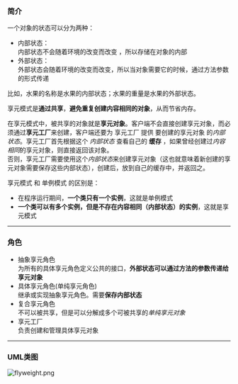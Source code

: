 ### 简介  

一个对象的状态可以分为两种：  

* 内部状态：    
内部状态不会随着环境的改变而改变 ，所以存储在对象的内部  
* 外部状态：  
外部状态会随着环境的改变而改变，所以当对象需要它的时候，通过方法参数的形式传递  

比如，水果的名称是水果的内部状态；水果的重量是水果的外部状态。  

享元模式是**通过共享**，**避免重复创建内容相同的对象**，从而节省内存。  

在享元模式中，被共享的对象就是**享元对象**。客户端不会直接创建享元对象，而必须通过**享元工厂**来创建，客户端还要为 享元工厂 提供 要创建的享元对象 的*内部状态*。享元工厂首先根据这个 *内部状态* 查看自己的 **缓存** ，如果曾经创建过*内容相同*的享元对象，则直接返回该对象。  
否则，享元工厂需要使用这个*内部状态*来创建享元对象（这也就意味着新创建的享元对象需要保存这些内部状态），创建后，放到自己的缓存中，并返回之。  

享元模式 和 单例模式 的区别是：  

* 在程序运行期间，**一个类只有一个实例**，这就是单例模式
* **一个类可以有多个实例，但是不存在内容相同（内部状态）的实例**，这就是享元模式  

---  

### 角色  

* 抽象享元角色  
为所有的具体享元角色定义公共的接口，**外部状态可以通过方法的参数传递给享元对象**     
* 具体享元角色(单纯享元角色)  
继承或实现抽象享元角色。需要**保存内部状态**  
* 复合享元角色  
不可以被共享，但是可以分解成多个可被共享的*单纯享元对象*    
* 享元工厂  
负责创建和管理具体享元对象  

---

### UML类图  

![flyweight.png](http://timd.cn/content/images/pictures/flyweight.png)  
